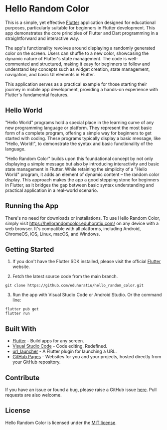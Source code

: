 # Hello Random Color

This is a simple, yet effective [Flutter](https://flutter.dev/) application designed for educational purposes, particularly suitable for beginners in Flutter development. This app demonstrates the core principles of Flutter and Dart programming in a straightforward and interactive way.

The app's functionality revolves around displaying a randomly generated color on the screen. Users can shuffle to a new color, showcasing the dynamic nature of Flutter's state management. The code is well-commented and structured, making it easy for beginners to follow and understand key concepts such as widget creation, state management, navigation, and basic UI elements in Flutter.

This application serves as a practical example for those starting their journey in mobile app development, providing a hands-on experience with Flutter's fundamental features.

## Hello World

"Hello World" programs hold a special place in the learning curve of any new programming language or platform. They represent the most basic form of a complete program, offering a simple way for beginners to get started with coding. These programs typically display a basic message, like "Hello, World!", to demonstrate the syntax and basic functionality of the language.

"Hello Random Color" builds upon this foundational concept by not only displaying a simple message but also by introducing interactivity and basic state management in Flutter. While retaining the simplicity of a "Hello World" program, it adds an element of dynamic content – the random color display. This approach makes the app a good stepping stone for beginners in Flutter, as it bridges the gap between basic syntax understanding and practical application in a real-world scenario.

## Running the App

There's no need for downloads or installations. To use Hello Random Color, simply visit https://hellorandomcolor.eduhoratiu.com/ on any device with a web browser. It's compatible with all platforms, including Android, ChromeOS, iOS, Linux, macOS, and Windows.

## Getting Started

1. If you don't have the Flutter SDK installed, please visit the official [Flutter](https://docs.flutter.dev/get-started/install) website.

2. Fetch the latest source code from the main branch.

``` 
git clone https://github.com/eduhoratiu/hello_random_color.git
```

3. Run the app with Visual Studio Code or Android Studio. Or the command line:

``` 
flutter pub get
flutter run
```

## Built With

- [Flutter](https://flutter.dev/) - Build apps for any screen.
- [Visual Studio Code](https://code.visualstudio.com/) - Code editing. Redefined.
- [url_launcher](https://pub.dev/packages/url_launcher) - A Flutter plugin for launching a URL.
- [GitHub Pages](https://pages.github.com/) - Websites for you and your projects, hosted directly from your GitHub repository.

## Contribute

If you have an issue or found a bug, please raise a GitHub issue [here](https://github.com/eduhoratiu/hello_random_color/issues). Pull requests are also welcome.

## License

Hello Random Color is licensed under the [MIT license](LICENSE).
